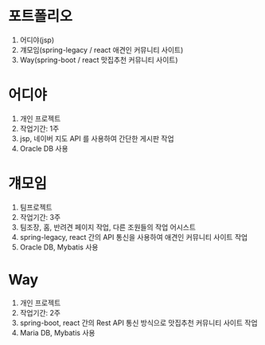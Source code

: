 # 포트폴리오
1. 어디야(jsp)
2. 걔모임(spring-legacy / react 애견인 커뮤니티 사이트)
3. Way(spring-boot / react 맛집추천 커뮤니티 사이트)

# 어디야
1. 개인 프로젝트
2. 작업기간: 1주
3. jsp, 네이버 지도 API 를 사용하여 간단한 게시판 작업
4. Oracle DB 사용

# 걔모임
1. 팀프로젝트
2. 작업기간: 3주
3. 팀조장, 홈, 반려견 페이지 작업, 다른 조원들의 작업 어시스트
4. spring-legacy, react 간의 API 통신을 사용하여 애견인 커뮤니티 사이트 작업
5. Oracle DB, Mybatis 사용

# Way
1. 개인 프로젝트
2. 작업기간: 2주
3. spring-boot, react 간의 Rest API 통신 방식으로 맛집추천 커뮤니티 사이트 작업
4. Maria DB, Mybatis 사용
